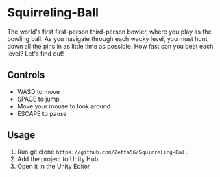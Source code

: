# Squirreling-Ball
The world's first ~~first-person~~ third-person bowler, where you play as the bowling ball.
As you navigate through each wacky level, you must hunt down all the pins in as little time as possible.
How fast can you beat each level? Let's find out!

## Controls
- WASD to move
- SPACE to jump
- Move your mouse to look around
- ESCAPE to pause

## Usage
1. Run git clone `https://github.com/Zetta56/Squirreling-Ball`
2. Add the project to Unity Hub
3. Open it in the Unity Editor
